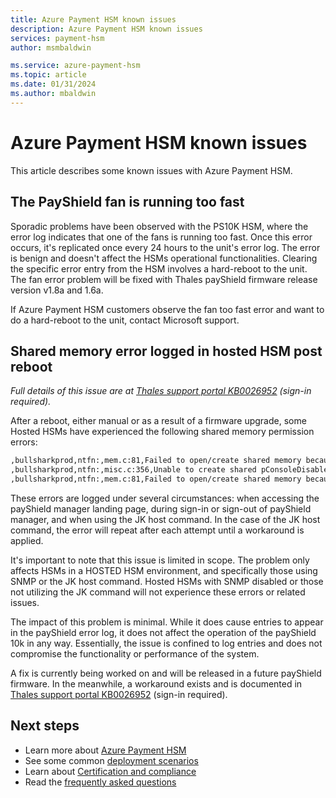 ```yaml
---
title: Azure Payment HSM known issues
description: Azure Payment HSM known issues
services: payment-hsm
author: msmbaldwin

ms.service: azure-payment-hsm
ms.topic: article
ms.date: 01/31/2024
ms.author: mbaldwin
---
```


# Azure Payment HSM known issues

This article describes some known issues with Azure Payment HSM.

## The PayShield fan is running too fast

Sporadic problems have been observed with the PS10K HSM, where the error log indicates that one of the fans is running too fast. Once this error occurs, it's replicated once every 24 hours to the unit's error log. The error is benign and doesn't affect the HSMs operational functionalities. Clearing the specific error entry from the HSM involves a hard-reboot to the unit. The fan error problem will be fixed with Thales payShield firmware release version v1.8a and 1.6a.  

If Azure Payment HSM customers observe the fan too fast error and want to do a hard-reboot to the unit, contact Microsoft support.

## Shared memory error logged in hosted HSM post reboot

*Full details of this issue are at [Thales support portal KB0026952](https://supportportal.thalesgroup.com/csm?sys_kb_id=6fe423cec319259063ec26359901310c&id=kb_article_view&sysparm_rank=1&sysparm_tsqueryId=18143570dba96d544f917828f496190c&sysparm_article=KB0026952) (sign-in required).*

After a reboot, either manual or as a result of a firmware upgrade, some Hosted HSMs have experienced the following shared memory permission errors:

```bash
,bullsharkprod,ntfn:,mem.c:81,Failed to open/create shared memory because Permission denied
,bullsharkprod,ntfn:,misc.c:356,Unable to create shared pConsoleDisabledByGUI because No such file or directory
,bullsharkprod,ntfn:,mem.c:81,Failed to open/create shared memory because Permission denied
```

These errors are logged under several circumstances: when accessing the payShield manager landing page, during sign-in or sign-out of payShield manager, and when using the JK host command. In the case of the JK host command, the error will repeat after each attempt until a workaround is applied.

It's important to note that this issue is limited in scope. The problem only affects HSMs in a HOSTED HSM environment, and specifically those using SNMP or the JK host command. Hosted HSMs with SNMP disabled or those not utilizing the JK command will not experience these errors or related issues.

The impact of this problem is minimal. While it does cause entries to appear in the payShield error log, it does not affect the operation of the payShield 10k in any way. Essentially, the issue is confined to log entries and does not compromise the functionality or performance of the system.

A fix is currently being worked on and will be released in a future payShield firmware. In the meanwhile, a workaround exists and is documented in [Thales support portal KB0026952](https://supportportal.thalesgroup.com/csm?sys_kb_id=6fe423cec319259063ec26359901310c&id=kb_article_view&sysparm_rank=1&sysparm_tsqueryId=18143570dba96d544f917828f496190c&sysparm_article=KB0026952) (sign-in required).

## Next steps

- Learn more about [Azure Payment HSM](overview.md)
- See some common [deployment scenarios](deployment-scenarios.md)
- Learn about [Certification and compliance](certification-compliance.md)
- Read the [frequently asked questions](faq.yml)
